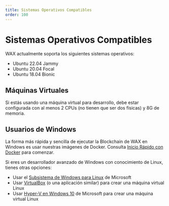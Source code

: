 ```yaml
---
title: Sistemas Operativos Compatibles
order: 100
---
```


# Sistemas Operativos Compatibles

WAX actualmente soporta los siguientes sistemas operativos:

* Ubuntu 22.04 Jammy
* Ubuntu 20.04 Focal
* Ubuntu 18.04 Bionic

## Máquinas Virtuales

Si estás usando una máquina virtual para desarrollo, debe estar configurada con al menos 2 CPUs (no tienen que ser dos físicas) y 8G de memoria.

## Usuarios de Windows

La forma más rápida y sencilla de ejecutar la Blockchain de WAX en Windows es usar nuestras imágenes de Docker. Consulta [Inicio Rápido con Docker](/es/build/dapp-development/docker-setup/) para comenzar.

Si eres un desarrollador avanzado de Windows con conocimiento de Linux, tienes otras opciones:

* Usar el <a href="https://docs.microsoft.com/en-us/windows/wsl/install-win10" target="_blank">Subsistema de Windows para Linux</a> de Microsoft
* Usar <a href="https://www.virtualbox.org/" target="_blank">VirtualBox</a> (o una aplicación similar) para crear una máquina virtual Linux
* Usar <a href="https://docs.microsoft.com/en-us/virtualization/hyper-v-on-windows/about/" target="_blank">Hyper-V en Windows 10</a> de Microsoft para crear una máquina virtual Linux
